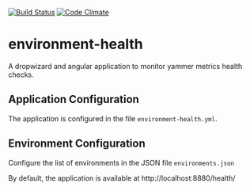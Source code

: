 [![Build Status](https://travis-ci.org/markberridge/environment-health.png)](https://travis-ci.org/markberridge/environment-health)
[![Code Climate](https://codeclimate.com/github/markberridge/environment-health.png)](https://codeclimate.com/github/markberridge/environment-health)

environment-health
==================

A dropwizard and angular application to monitor yammer metrics health checks.

Application Configuration
-------------------------
The application is configured in the file `environment-health.yml`.

Environment Configuration
-------------------------
Configure the list of environments in the JSON file `environments.json`


By default, the application is available at http://localhost:8880/health/

